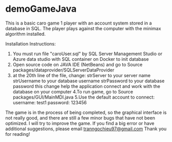 # demoGameJava

This is a basic caro game 1 player with an account system stored in a database in SQL.
The player plays against the computer with the minimax algorithm installed.

Installation Instructions:
  1. You must run file "caroUser.sql" by SQL Server Management Studio or Azure data studio with SQL container on Docker to init database
  2. Open source code on JAVA IDE (NetBeans) and go to Source packages/dataprovider/SQLServerDataProvider
  3. at the 20th line of the file, change:
                    strServer to your server name
                    strUsername to your database username
                    strPassword to your database password
  this change help the application connect and work with the database on your computer
  4.To run game, go to Source packages/GUI/MainMDI.java
  5.Use the default account to connect: username: test1 
                                        password: 123456
  
  The game is in the process of being completed, so the graphical interface is not really good, and there are still a few minor bugs that have not been optimized.
  I will try to improve the game.
  If you find a big error or have additional suggestions, please email tranngochieu97@gmail.com
  Thank you for reading!
